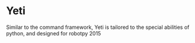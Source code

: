 Yeti
====

Similar to the command framework, Yeti is tailored to the special abilities of python, and designed for robotpy 2015
